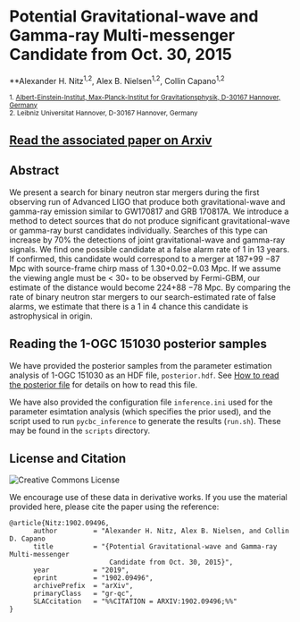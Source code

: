 
# Potential Gravitational-wave and Gamma-ray Multi-messenger Candidate from Oct. 30, 2015
**Alexander H. Nitz<sup>1,2</sup>,  Alex B. Nielsen<sup>1,2</sup>, Collin Capano<sup>1,2</sup>

 <sub>1. [Albert-Einstein-Institut, Max-Planck-Institut for Gravitationsphysik, D-30167 Hannover, Germany](http://www.aei.mpg.de/obs-rel-cos)</sub>  
 <sub>2. Leibniz Universitat Hannover, D-30167 Hannover, Germany</sub>  
 
## [Read the associated paper on Arxiv](https://arxiv.org/abs/1902.09496)

## Abstract ##
We present a search for binary neutron star mergers during the first observing run of Advanced
 LIGO that produce both gravitational-wave and gamma-ray emission similar to GW170817 and GRB
170817A. We introduce a method to detect sources that do not produce significant gravitational-wave
or gamma-ray burst candidates individually. Searches of this type can increase by 70% the detections
of joint gravitational-wave and gamma-ray signals. We find one possible candidate at a false alarm
rate of 1 in 13 years. If confirmed, this candidate would correspond to a merger at 187+99
−87 Mpc with source-frame chirp mass of 1.30+0.02−0.03 Mpc. If we assume the viewing angle must be < 30◦
to be observed by Fermi-GBM, our estimate of the distance would become 224+88
−78 Mpc. By comparing the rate of
binary neutron star mergers to our search-estimated rate of false alarms, we estimate that there is a 1
in 4 chance this candidate is astrophysical in origin.

## Reading the 1-OGC 151030 posterior samples ##

We have provided the posterior samples from the parameter estimation analysis of 1-OGC 151030 as
an HDF file, `posterior.hdf`. See [How to read the posterior file](https://github.com/gwastro/o1-gwgrb/blob/master/How%20to%20read%20the%20posterior%20file.ipynb) for details on how to read this file.

We have also provided the configuration file `inference.ini` used for the
parameter esimtation analysis (which specifies the prior used), and the script
used to run `pycbc_inference` to generate the results (`run.sh`). These may be
found in the `scripts` directory.

## License and Citation

![Creative Commons License](https://i.creativecommons.org/l/by-sa/3.0/us/88x31.png "Creative Commons License")

We encourage use of these data in derivative works. If you use the material provided here, please cite the paper using the reference:

```
@article{Nitz:1902.09496,
      author         = "Alexander H. Nitz, Alex B. Nielsen, and Collin D. Capano
      title          = "{Potential Gravitational-wave and Gamma-ray Multi-messenger
                         Candidate from Oct. 30, 2015}",
      year           = "2019",
      eprint         = "1902.09496",
      archivePrefix  = "arXiv",
      primaryClass   = "gr-qc",
      SLACcitation   = "%%CITATION = ARXIV:1902.09496;%%"
}
```



